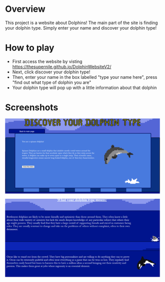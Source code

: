 # Overview
This project is a website about Dolphins! The main part of the site is finding your dolphin type. Simply enter your name and discover your dolphin type!

# How to play
* First access the website by visting https://thesupernile.github.io/DolphinWebsiteV2/
* Next, click discover your dolphin type!
* Then, enter your name in the box labelled "type your name here", press "find out what type of dolphin you are"
* Your dolphin type will pop up with a little information about that dolphin

# Screenshots

![Spinner Dolphin Type](Screenshots/SpinnerType.png)


![Dolphin Type Information](Screenshots/information.png)
